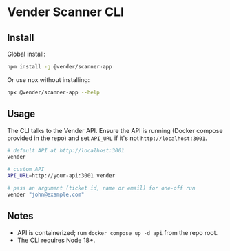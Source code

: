 Vender Scanner CLI
===================

Install
-------

Global install:

```bash
npm install -g @vender/scanner-app
```

Or use npx without installing:

```bash
npx @vender/scanner-app --help
```

Usage
-----

The CLI talks to the Vender API. Ensure the API is running (Docker compose provided in the repo) and set `API_URL` if it's not `http://localhost:3001`.

```bash
# default API at http://localhost:3001
vender

# custom API
API_URL=http://your-api:3001 vender

# pass an argument (ticket id, name or email) for one-off run
vender "john@example.com"
```

Notes
-----

- API is containerized; run `docker compose up -d api` from the repo root.
- The CLI requires Node 18+.

